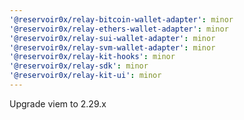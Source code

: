 ```yaml
---
'@reservoir0x/relay-bitcoin-wallet-adapter': minor
'@reservoir0x/relay-ethers-wallet-adapter': minor
'@reservoir0x/relay-sui-wallet-adapter': minor
'@reservoir0x/relay-svm-wallet-adapter': minor
'@reservoir0x/relay-kit-hooks': minor
'@reservoir0x/relay-sdk': minor
'@reservoir0x/relay-kit-ui': minor
---
```


Upgrade viem to 2.29.x
